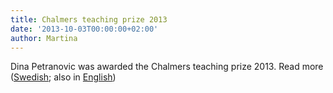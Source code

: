```yaml
---
title: Chalmers teaching prize 2013
date: '2013-10-03T00:00:00+02:00'
author: Martina
---
```

Dina Petranovic was awarded the Chalmers teaching prize 2013. Read more ([Swedish](http://www.chalmers.se/sv/nyheter/Sidor/De-far-Chalmers-pedagogiska-pris.aspx); also in [English](http://www.chalmers.se/en/news/Pages/Pedagogical-Prize-to-Dina-Petranovic-Nielsen.aspx))
